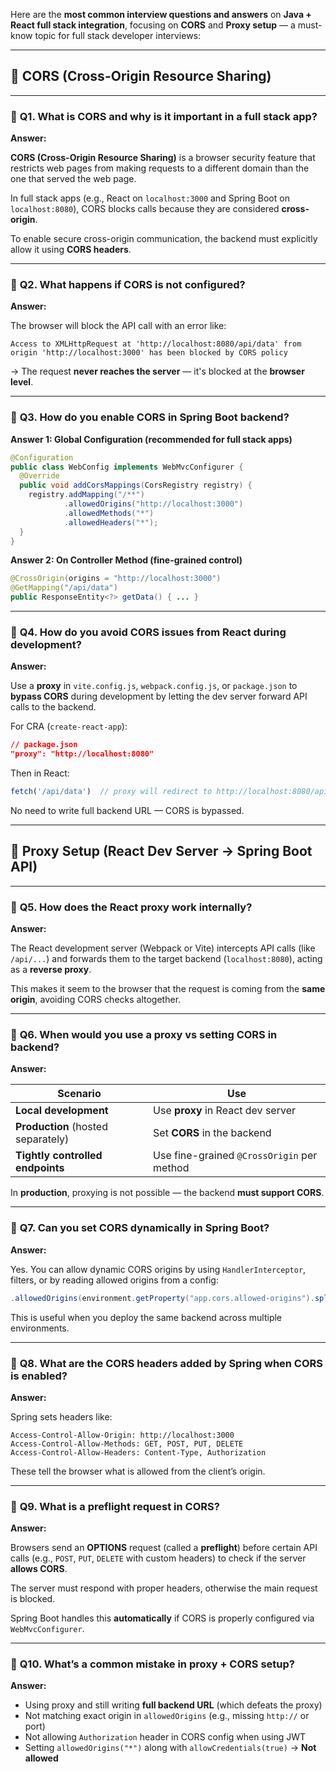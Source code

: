 Here are the **most common interview questions and answers** on **Java + React full stack integration**, focusing on **CORS** and **Proxy setup** — a must-know topic for full stack developer interviews:

---

## 🔐 CORS (Cross-Origin Resource Sharing)

---

### 📌 **Q1. What is CORS and why is it important in a full stack app?**

**Answer:**

**CORS (Cross-Origin Resource Sharing)** is a browser security feature that restricts web pages from making requests to a different domain than the one that served the web page.

In full stack apps (e.g., React on `localhost:3000` and Spring Boot on `localhost:8080`), CORS blocks calls because they are considered **cross-origin**.

To enable secure cross-origin communication, the backend must explicitly allow it using **CORS headers**.

---

### 📌 **Q2. What happens if CORS is not configured?**

**Answer:**

The browser will block the API call with an error like:

```
Access to XMLHttpRequest at 'http://localhost:8080/api/data' from origin 'http://localhost:3000' has been blocked by CORS policy
```

→ The request **never reaches the server** — it's blocked at the **browser level**.

---

### 📌 **Q3. How do you enable CORS in Spring Boot backend?**

**Answer 1: Global Configuration (recommended for full stack apps)**

```java
@Configuration
public class WebConfig implements WebMvcConfigurer {
  @Override
  public void addCorsMappings(CorsRegistry registry) {
    registry.addMapping("/**")
            .allowedOrigins("http://localhost:3000")
            .allowedMethods("*")
            .allowedHeaders("*");
  }
}
```

**Answer 2: On Controller Method (fine-grained control)**

```java
@CrossOrigin(origins = "http://localhost:3000")
@GetMapping("/api/data")
public ResponseEntity<?> getData() { ... }
```

---

### 📌 **Q4. How do you avoid CORS issues from React during development?**

**Answer:**

Use a **proxy** in `vite.config.js`, `webpack.config.js`, or `package.json` to **bypass CORS** during development by letting the dev server forward API calls to the backend.

For CRA (`create-react-app`):

```json
// package.json
"proxy": "http://localhost:8080"
```

Then in React:

```js
fetch('/api/data')  // proxy will redirect to http://localhost:8080/api/data
```

No need to write full backend URL — CORS is bypassed.

---

## 🔁 Proxy Setup (React Dev Server → Spring Boot API)

---

### 📌 **Q5. How does the React proxy work internally?**

**Answer:**

The React development server (Webpack or Vite) intercepts API calls (like `/api/...`) and forwards them to the target backend (`localhost:8080`), acting as a **reverse proxy**.

This makes it seem to the browser that the request is coming from the **same origin**, avoiding CORS checks altogether.

---

### 📌 **Q6. When would you use a proxy vs setting CORS in backend?**

**Answer:**

| Scenario                           | Use                                        |
| ---------------------------------- | ------------------------------------------ |
| **Local development**              | Use **proxy** in React dev server          |
| **Production** (hosted separately) | Set **CORS** in the backend                |
| **Tightly controlled endpoints**   | Use fine-grained `@CrossOrigin` per method |

In **production**, proxying is not possible — the backend **must support CORS**.

---

### 📌 **Q7. Can you set CORS dynamically in Spring Boot?**

**Answer:**

Yes. You can allow dynamic CORS origins by using `HandlerInterceptor`, filters, or by reading allowed origins from a config:

```java
.allowedOrigins(environment.getProperty("app.cors.allowed-origins").split(","))
```

This is useful when you deploy the same backend across multiple environments.

---

### 📌 **Q8. What are the CORS headers added by Spring when CORS is enabled?**

**Answer:**

Spring sets headers like:

```http
Access-Control-Allow-Origin: http://localhost:3000
Access-Control-Allow-Methods: GET, POST, PUT, DELETE
Access-Control-Allow-Headers: Content-Type, Authorization
```

These tell the browser what is allowed from the client’s origin.

---

### 📌 **Q9. What is a preflight request in CORS?**

**Answer:**

Browsers send an **OPTIONS** request (called a **preflight**) before certain API calls (e.g., `POST`, `PUT`, `DELETE` with custom headers) to check if the server **allows CORS**.

The server must respond with proper headers, otherwise the main request is blocked.

Spring Boot handles this **automatically** if CORS is properly configured via `WebMvcConfigurer`.

---

### 📌 **Q10. What’s a common mistake in proxy + CORS setup?**

**Answer:**

* Using proxy and still writing **full backend URL** (which defeats the proxy)
* Not matching exact origin in `allowedOrigins` (e.g., missing `http://` or port)
* Not allowing `Authorization` header in CORS config when using JWT
* Setting `allowedOrigins("*")` along with `allowCredentials(true)` → **Not allowed**

